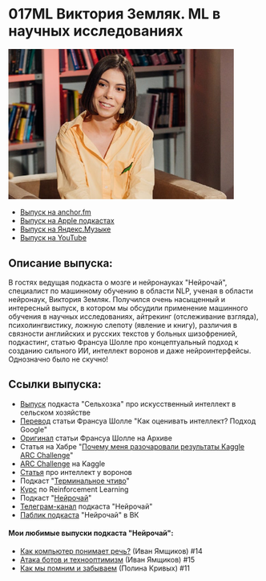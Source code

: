 # 017ML Виктория Земляк. ML в научных исследованиях

<img src="foto/Zemlyak.png" width="450"/>

- [Выпуск на anchor.fm](https://anchor.fm/kmsrus/episodes/017-ML----ML-eo9cd1)
- [Выпуск на Apple подкастах](https://podcasts.apple.com/ru/podcast/machine-learning-podcast/id1495052772?l=en&i=1000503652340)
- [Выпуск на Яндекс.Музыке](https://music.yandex.ru/album/9781458/track/75621748)
- [Выпуск на YouTube](https://youtu.be/FX_J2Ij8fNA)

## Описание выпуска:

В гостях ведущая подкаста о мозге и нейронауках "Нейрочай", специалист по машинному обучению в области NLP, ученая в области нейронаук, Виктория Земляк. Получился очень насыщенный и интересный выпуск, в котором мы обсудили применение машинного обучения в научных исследованиях, айтрекинг (отслеживание взгляда), психолингвистику, ложную слепоту (явление и книгу), различия в связности английских и русских текстов у больных шизофренией, подкастинг, статью Франсуа Шолле про концептуальный подход к созданию сильного ИИ, интеллект воронов и даже нейроинтерфейсы. Однозначно было не скучно!

## Ссылки выпуска:

- [Выпуск](https://anchor.fm/selhozka/episodes/005-enpehl/a-a44cnoa) подкаста "Сельхозка" про искусственный интеллект в сельском хозяйстве
- [Перевод](https://habr.com/ru/company/sberbank/blog/493952/) статьи Франсуа Шолле "Как оценивать интеллект? Подход Google"
- [Оригинал](https://arxiv.org/abs/1911.01547) статьи Франсуа Шолле на Архиве
- Статья на Хабре "[Почему меня разочаровали результаты Kaggle ARC Challenge](https://habr.com/ru/company/sberbank/blog/507852/)"
- [ARC Challenge](https://www.kaggle.com/c/abstraction-and-reasoning-challenge/overview/code-requirements) на Kaggle
- [Статья](https://science.sciencemag.org/content/369/6511/1626) про интеллект у воронов
- Подкаст "[Терминальное чтиво](https://ru.player.fm/series/2395016)"
- [Курс](https://www.coursera.org/specializations/reinforcement-learning) по Reinforcement Learning
- Подкаст "[Нейрочай](https://anchor.fm/neurotea)"
- [Телеграм-канал](https://t.me/neurotea) подкаста "Нейрочай"
- [Паблик подкаста](https://vk.com/neurotea) "Нейрочай" в ВК

#### Мои любимые выпуски подкаста "Нейрочай":

- [Как компьютер понимает речь?](https://anchor.fm/neurotea/episodes/14-eabs5f/a-a1bi28p) (Иван Ямщиков) #14
- [Атака ботов и технооптимизм](https://anchor.fm/neurotea/episodes/15-ean6np/a-a1e3iei) (Иван Ямщиков) #15
- [Как мы помним и забываем](https://anchor.fm/neurotea/episodes/11-e9a1t9/a-a13jocj) (Полина Кривых) #11
